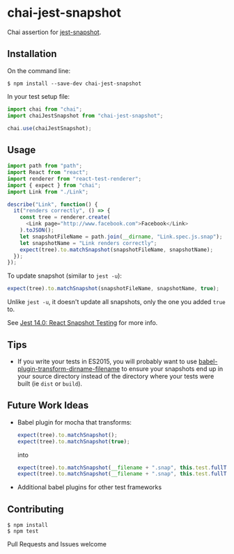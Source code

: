 # chai-jest-snapshot

Chai assertion for [jest-snapshot](https://facebook.github.io/jest/blog/2016/07/27/jest-14.html).

## Installation
On the command line:
```
$ npm install --save-dev chai-jest-snapshot
```

In your test setup file:
```js
import chai from "chai";
import chaiJestSnapshot from "chai-jest-snapshot";

chai.use(chaiJestSnapshot);
```

## Usage
```js
import path from "path";
import React from "react";
import renderer from "react-test-renderer";
import { expect } from "chai";
import Link from "./Link";

describe("Link", function() {
  it("renders correctly", () => {
    const tree = renderer.create(
      <Link page="http://www.facebook.com">Facebook</Link>
    ).toJSON();
    let snapshotFileName = path.join(__dirname, "Link.spec.js.snap");
    let snapshotName = "Link renders correctly";
    expect(tree).to.matchSnapshot(snapshotFileName, snapshotName);
  });
});
```

To update snapshot (similar to `jest -u`):
```js
expect(tree).to.matchSnapshot(snapshotFileName, snapshotName, true);
```
Unlike `jest -u`, it doesn't update all snapshots, only the one you added `true` to.

See [Jest 14.0: React Snapshot Testing](https://facebook.github.io/jest/blog/2016/07/27/jest-14.html) for more info.

## Tips
* If you write your tests in ES2015, you will probably want to use [babel-plugin-transform-dirname-filename](https://github.com/TooTallNate/babel-plugin-transform-dirname-filename) to ensure your snapshots end up in your source directory instead of the directory where your tests were built (ie `dist` or `build`).

## Future Work Ideas
* Babel plugin for mocha that transforms:
  ```js
  expect(tree).to.matchSnapshot();
  expect(tree).to.matchSnapshot(true);
  ```
  into
  ```js
  expect(tree).to.matchSnapshot(__filename + ".snap", this.test.fullTitle());
  expect(tree).to.matchSnapshot(__filename + ".snap", this.test.fullTitle(), true);
  ```
* Additional babel plugins for other test frameworks

## Contributing
```
$ npm install
$ npm test
```
Pull Requests and Issues welcome
